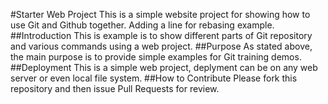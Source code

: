 #Starter Web Project
This is a simple website project for showing how to use Git and Github together. Adding a line for rebasing example.
##Introduction
This is example is to show different parts of Git repository and various commands using a web project.
##Purpose
As stated above, the main purpose is to provide simple examples for Git training demos.
##Deployment
This is a simple web project, deplyment can be on any web server or even local file system.
##How to Contribute
Please fork this repository and then issue Pull Requests for review.